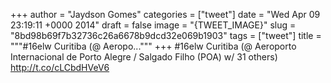 
+++
author = "Jaydson Gomes"
categories = ["tweet"]
date = "Wed Apr 09 23:19:11 +0000 2014"
draft = false
image = "{TWEET_IMAGE}"
slug = "8bd98b69f7b32736c26a6678b9dcd32e069b1903"
tags = ["tweet"]
title = """#16elw Curitiba (@ Aeropo..."""
+++
#16elw Curitiba (@ Aeroporto Internacional de Porto Alegre / Salgado Filho (POA) w/ 31 others) http://t.co/cLCbdHVeV6
